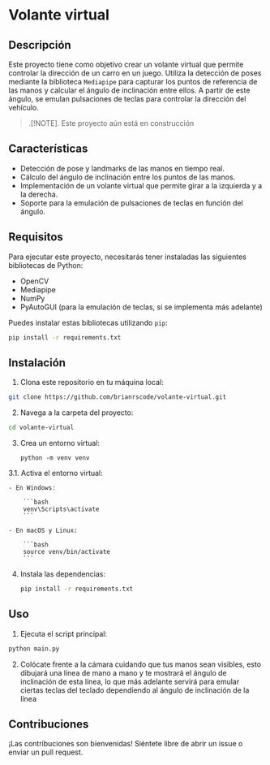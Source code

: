 # Volante virtual

## Descripción

Este proyecto tiene como objetivo crear un volante virtual que permite controlar la dirección de un carro en un juego. Utiliza la detección de poses mediante la biblioteca `Mediapipe` para capturar los puntos de referencia de las manos y calcular el ángulo de inclinación entre ellos. A partir de este ángulo, se emulan pulsaciones de teclas para controlar la dirección del vehículo.

> .[!NOTE].
> Este proyecto aún está en construcción

## Características

- Detección de pose y landmarks de las manos en tiempo real.
- Cálculo del ángulo de inclinación entre los puntos de las manos.
- Implementación de un volante virtual que permite girar a la izquierda y a la derecha.
- Soporte para la emulación de pulsaciones de teclas en función del ángulo.

## Requisitos

Para ejecutar este proyecto, necesitarás tener instaladas las siguientes bibliotecas de Python:

- OpenCV
- Mediapipe
- NumPy
- PyAutoGUI (para la emulación de teclas, si se implementa más adelante)

Puedes instalar estas bibliotecas utilizando `pip`:

```bash
pip install -r requirements.txt
```

## Instalación
1. Clona este repositorio en tu máquina local:
```bash
git clone https://github.com/brianrscode/volante-virtual.git
```

2. Navega a la carpeta del proyecto:
```bash
cd volante-virtual
```

3. Crea un entorno virtual:

    ```bashsh
    python -m venv venv
    ```

3.1. Activa el entorno virtual:

    - En Windows:

        ```bash
        venv\Scripts\activate
        ```

    - En macOS y Linux:

        ```bash
        source venv/bin/activate
        ```

4. Instala las dependencias:

    ```sh
    pip install -r requirements.txt
    ```

## Uso
1. Ejecuta el script principal:

```bash
python main.py
```

2. Colócate frente a la cámara cuidando que tus manos sean visibles, esto dibujará una línea de mano a mano y te mostrará el ángulo de inclinación de esta línea, lo que más adelante servirá para emular ciertas teclas del teclado dependiendo al ángulo de inclinación de la línea

## Contribuciones

¡Las contribuciones son bienvenidas! Siéntete libre de abrir un issue o enviar un pull request.